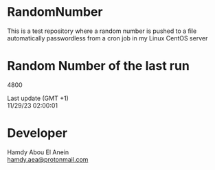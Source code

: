 # RandomNumber    
This is a test repository where a random number is pushed to a file automatically passwordless from a cron job in my Linux CentOS server    
# Random Number of the last run   
4800
      
Last update (GMT +1)    
11/29/23 02:00:01
# Developer    
Hamdy Abou El Anein   
hamdy.aea@protonmail.com
